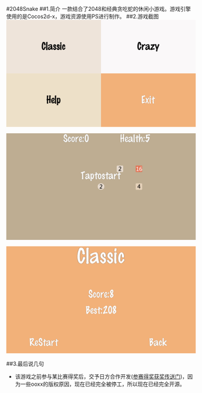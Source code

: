 #2048Snake
##1.简介<a name="dot"/>
一款结合了2048和经典贪吃蛇的休闲小游戏。游戏引擎使用的是Cocos2d-x，游戏资源使用PS进行制作。
##2.游戏截图
<a name="pic"/>
![](https://github.com/Tezika/ImageCache/blob/master/2048Snake/p2.png)  


![](https://github.com/Tezika/ImageCache/blob/master/2048Snake/p1.png)


![](https://github.com/Tezika/ImageCache/blob/master/2048Snake/p3.png)

##3.最后说几句<a name="link"/>
* 该游戏之前参与某比赛得奖后，交予日方合作开发([参赛得奖获奖传送门](http://game.cdcass.org.cn/nameList.html))，因为一些ooxx的版权原因，现在已经完全被停工，所以现在已经完全开源。
